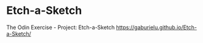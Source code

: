 # Etch-a-Sketch
The Odin Exercise - Project: Etch-a-Sketch
https://gaburielu.github.io/Etch-a-Sketch/
